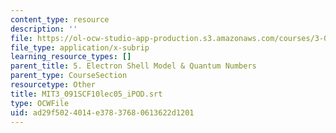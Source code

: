 ```yaml
---
content_type: resource
description: ''
file: https://ol-ocw-studio-app-production.s3.amazonaws.com/courses/3-091sc-introduction-to-solid-state-chemistry-fall-2010/ad29f5024014e37837680613622d1201_MIT3_091SCF10lec05_iPOD.srt
file_type: application/x-subrip
learning_resource_types: []
parent_title: 5. Electron Shell Model & Quantum Numbers
parent_type: CourseSection
resourcetype: Other
title: MIT3_091SCF10lec05_iPOD.srt
type: OCWFile
uid: ad29f502-4014-e378-3768-0613622d1201
---
```

